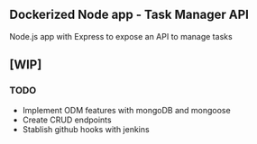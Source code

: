 ## Dockerized Node app - Task Manager API

Node.js app with Express to expose an API to manage tasks

## [WIP]
### TODO
- Implement ODM features with mongoDB and mongoose
- Create CRUD endpoints
- Stablish github hooks with jenkins
